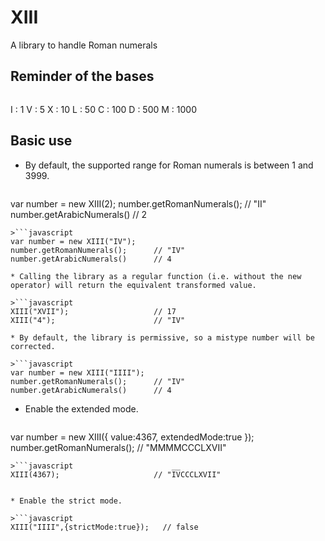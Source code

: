 # XIII
A library to handle Roman numerals

## Reminder of the bases

>```
I : 1
V : 5
X : 10
L : 50
C : 100
D : 500
M : 1000

## Basic use

* By default, the supported range for Roman numerals is between 1 and 3999.

>```javascript
var number = new XIII(2);
number.getRomanNumerals();      // "II"
number.getArabicNumerals()      // 2
```
>```javascript
var number = new XIII("IV");
number.getRomanNumerals();      // "IV"
number.getArabicNumerals()      // 4

* Calling the library as a regular function (i.e. without the new operator) will return the equivalent transformed value.

>```javascript
XIII("XVII");                   // 17
XIII("4");                      // "IV"

* By default, the library is permissive, so a mistype number will be corrected.

>```javascript
var number = new XIII("IIII");
number.getRomanNumerals();      // "IV"
number.getArabicNumerals()      // 4
```

* Enable the extended mode.

>```javascript
var number = new XIII({
  value:4367,
  extendedMode:true
});
number.getRomanNumerals();      // "MMMMCCCLXVII"
```
>```javascript
XIII(4367);                     // "I̅V̅CCCLXVII"


* Enable the strict mode.

>```javascript
XIII("IIII",{strictMode:true});   // false

